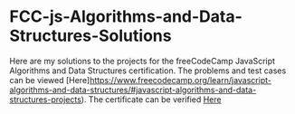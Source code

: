# FCC-js-Algorithms-and-Data-Structures-Solutions
Here are my solutions to the projects for the freeCodeCamp JavaScript Algorithms and Data Structures certification.
The problems and test cases can be viewed [Here]https://www.freecodecamp.org/learn/javascript-algorithms-and-data-structures/#javascript-algorithms-and-data-structures-projects). The certificate can be verified [Here](https://www.freecodecamp.org/certification/fcccb334a35-7fad-4f81-a892-657e66686a74/javascript-algorithms-and-data-structures)
